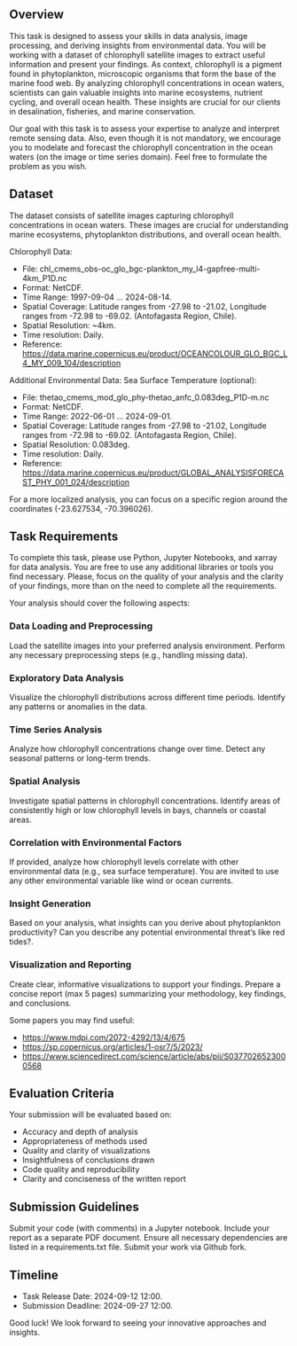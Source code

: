## Overview

This task is designed to assess your skills in data analysis, image processing, and deriving insights from environmental data. You will be working with a dataset of chlorophyll satellite images to extract useful information and present your findings. As context, chlorophyll is a pigment found in phytoplankton, microscopic organisms that form the base of the marine food web. By analyzing chlorophyll concentrations in ocean waters, scientists can gain valuable insights into marine ecosystems, nutrient cycling, and overall ocean health. These insights are crucial for our clients in desalination, fisheries, and marine conservation.

Our goal with this task is to assess your expertise to analyze and interpret remote sensing data. Also, even though it is not mandatory, we encourage you to modelate and forecast the chlorophyll concentration in the ocean waters (on the image or time series domain). Feel free to formulate the problem as you wish.

## Dataset

The dataset consists of satellite images capturing chlorophyll concentrations in ocean waters. These images are crucial for understanding marine ecosystems, phytoplankton distributions, and overall ocean health.

Chlorophyll Data:

- File: chl_cmems_obs-oc_glo_bgc-plankton_my_l4-gapfree-multi-4km_P1D.nc
- Format: NetCDF.
- Time Range: 1997-09-04 ... 2024-08-14.
- Spatial Coverage: Latitude ranges from -27.98 to -21.02, Longitude ranges from -72.98 to -69.02. (Antofagasta Region, Chile).
- Spatial Resolution: ~4km.
- Time resolution: Daily.
- Reference: https://data.marine.copernicus.eu/product/OCEANCOLOUR_GLO_BGC_L4_MY_009_104/description

Additional Environmental Data: Sea Surface Temperature (optional):

- File: thetao_cmems_mod_glo_phy-thetao_anfc_0.083deg_P1D-m.nc
- Format: NetCDF.
- Time Range: 2022-06-01 ... 2024-09-01.
- Spatial Coverage: Latitude ranges from -27.98 to -21.02, Longitude ranges from -72.98 to -69.02. (Antofagasta Region, Chile).
- Spatial Resolution: 0.083deg.
- Time resolution: Daily.
- Reference: https://data.marine.copernicus.eu/product/GLOBAL_ANALYSISFORECAST_PHY_001_024/description

For a more localized analysis, you can focus on a specific region around the coordinates (-23.627534, -70.396026).

## Task Requirements

To complete this task, please use Python, Jupyter Notebooks, and xarray for data analysis. You are free to use any additional libraries or tools you find necessary. Please, focus on the quality of your analysis and the clarity of your findings, more than on the need to complete all the requirements.

Your analysis should cover the following aspects:

### Data Loading and Preprocessing

Load the satellite images into your preferred analysis environment. Perform any necessary preprocessing steps (e.g., handling missing data).

### Exploratory Data Analysis

Visualize the chlorophyll distributions across different time periods. Identify any patterns or anomalies in the data.

### Time Series Analysis

Analyze how chlorophyll concentrations change over time. Detect any seasonal patterns or long-term trends.

### Spatial Analysis

Investigate spatial patterns in chlorophyll concentrations. Identify areas of consistently high or low chlorophyll levels in bays, channels or coastal areas.

### Correlation with Environmental Factors

If provided, analyze how chlorophyll levels correlate with other environmental data (e.g., sea surface temperature). You are invited to use any other environmental variable like wind or ocean currents.

### Insight Generation

Based on your analysis, what insights can you derive about phytoplankton productivity? Can you describe any potential environmental threat’s like red tides?.

### Visualization and Reporting

Create clear, informative visualizations to support your findings.
Prepare a concise report (max 5 pages) summarizing your methodology, key findings, and conclusions.

Some papers you may find useful:
- https://www.mdpi.com/2072-4292/13/4/675
- https://sp.copernicus.org/articles/1-osr7/5/2023/
- https://www.sciencedirect.com/science/article/abs/pii/S0377026523000568

## Evaluation Criteria

Your submission will be evaluated based on:

- Accuracy and depth of analysis
- Appropriateness of methods used
- Quality and clarity of visualizations
- Insightfulness of conclusions drawn
- Code quality and reproducibility
- Clarity and conciseness of the written report

## Submission Guidelines

Submit your code (with comments) in a Jupyter notebook. Include your report as a separate PDF document. Ensure all necessary dependencies are listed in a requirements.txt file. Submit your work via Github fork.

## Timeline

- Task Release Date: 2024-09-12 12:00.
- Submission Deadline: 2024-09-27 12:00.

Good luck! We look forward to seeing your innovative approaches and insights.
